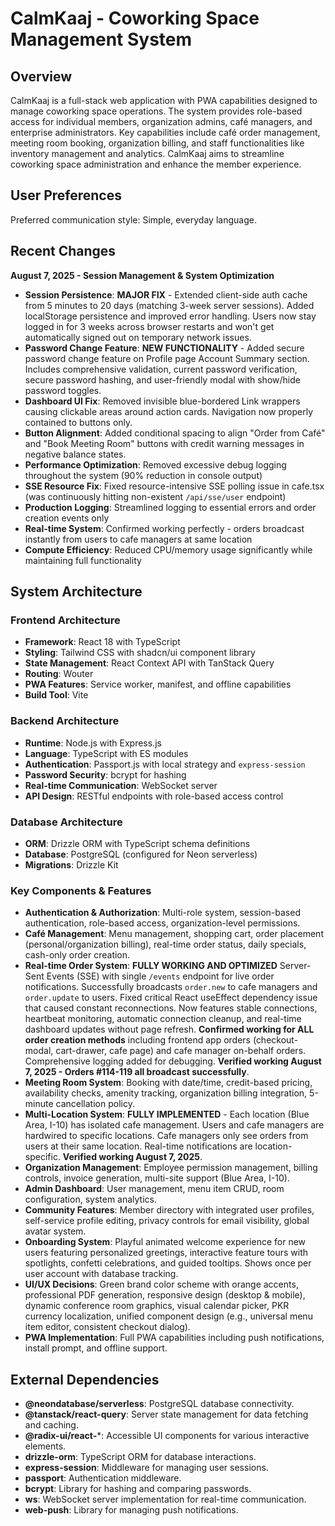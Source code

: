 # CalmKaaj - Coworking Space Management System

## Overview

CalmKaaj is a full-stack web application with PWA capabilities designed to manage coworking space operations. The system provides role-based access for individual members, organization admins, café managers, and enterprise administrators. Key capabilities include café order management, meeting room booking, organization billing, and staff functionalities like inventory management and analytics. CalmKaaj aims to streamline coworking space administration and enhance the member experience.

## User Preferences

Preferred communication style: Simple, everyday language.

## Recent Changes

**August 7, 2025 - Session Management & System Optimization**
- **Session Persistence**: **MAJOR FIX** - Extended client-side auth cache from 5 minutes to 20 days (matching 3-week server sessions). Added localStorage persistence and improved error handling. Users now stay logged in for 3 weeks across browser restarts and won't get automatically signed out on temporary network issues.
- **Password Change Feature**: **NEW FUNCTIONALITY** - Added secure password change feature on Profile page Account Summary section. Includes comprehensive validation, current password verification, secure password hashing, and user-friendly modal with show/hide password toggles.
- **Dashboard UI Fix**: Removed invisible blue-bordered Link wrappers causing clickable areas around action cards. Navigation now properly contained to buttons only.
- **Button Alignment**: Added conditional spacing to align "Order from Café" and "Book Meeting Room" buttons with credit warning messages in negative balance states.
- **Performance Optimization**: Removed excessive debug logging throughout the system (90% reduction in console output)
- **SSE Resource Fix**: Fixed resource-intensive SSE polling issue in cafe.tsx (was continuously hitting non-existent `/api/sse/user` endpoint)
- **Production Logging**: Streamlined logging to essential errors and order creation events only
- **Real-time System**: Confirmed working perfectly - orders broadcast instantly from users to cafe managers at same location
- **Compute Efficiency**: Reduced CPU/memory usage significantly while maintaining full functionality

## System Architecture

### Frontend Architecture
- **Framework**: React 18 with TypeScript
- **Styling**: Tailwind CSS with shadcn/ui component library
- **State Management**: React Context API with TanStack Query
- **Routing**: Wouter
- **PWA Features**: Service worker, manifest, and offline capabilities
- **Build Tool**: Vite

### Backend Architecture
- **Runtime**: Node.js with Express.js
- **Language**: TypeScript with ES modules
- **Authentication**: Passport.js with local strategy and `express-session`
- **Password Security**: bcrypt for hashing
- **Real-time Communication**: WebSocket server
- **API Design**: RESTful endpoints with role-based access control

### Database Architecture
- **ORM**: Drizzle ORM with TypeScript schema definitions
- **Database**: PostgreSQL (configured for Neon serverless)
- **Migrations**: Drizzle Kit

### Key Components & Features
- **Authentication & Authorization**: Multi-role system, session-based authentication, role-based access, organization-level permissions.
- **Café Management**: Menu management, shopping cart, order placement (personal/organization billing), real-time order status, daily specials, cash-only order creation.
- **Real-time Order System**: **FULLY WORKING AND OPTIMIZED** Server-Sent Events (SSE) with single `/events` endpoint for live order notifications. Successfully broadcasts `order.new` to cafe managers and `order.update` to users. Fixed critical React useEffect dependency issue that caused constant reconnections. Now features stable connections, heartbeat monitoring, automatic connection cleanup, and real-time dashboard updates without page refresh. **Confirmed working for ALL order creation methods** including frontend app orders (checkout-modal, cart-drawer, cafe page) and cafe manager on-behalf orders. Comprehensive logging added for debugging. **Verified working August 7, 2025 - Orders #114-119 all broadcast successfully**.
- **Meeting Room System**: Booking with date/time, credit-based pricing, availability checks, amenity tracking, organization billing integration, 5-minute cancellation policy.
- **Multi-Location System**: **FULLY IMPLEMENTED** - Each location (Blue Area, I-10) has isolated cafe management. Users and cafe managers are hardwired to specific locations. Cafe managers only see orders from users at their same location. Real-time notifications are location-specific. **Verified working August 7, 2025**.
- **Organization Management**: Employee permission management, billing controls, invoice generation, multi-site support (Blue Area, I-10).
- **Admin Dashboard**: User management, menu item CRUD, room configuration, system analytics.
- **Community Features**: Member directory with integrated user profiles, self-service profile editing, privacy controls for email visibility, global avatar system.
- **Onboarding System**: Playful animated welcome experience for new users featuring personalized greetings, interactive feature tours with spotlights, confetti celebrations, and guided tooltips. Shows once per user account with database tracking.
- **UI/UX Decisions**: Green brand color scheme with orange accents, professional PDF generation, responsive design (desktop & mobile), dynamic conference room graphics, visual calendar picker, PKR currency localization, unified component design (e.g., universal menu item editor, consistent checkout dialog).
- **PWA Implementation**: Full PWA capabilities including push notifications, install prompt, and offline support.

## External Dependencies

- **@neondatabase/serverless**: PostgreSQL database connectivity.
- **@tanstack/react-query**: Server state management for data fetching and caching.
- **@radix-ui/react-***: Accessible UI components for various interactive elements.
- **drizzle-orm**: TypeScript ORM for database interactions.
- **express-session**: Middleware for managing user sessions.
- **passport**: Authentication middleware.
- **bcrypt**: Library for hashing and comparing passwords.
- **ws**: WebSocket server implementation for real-time communication.
- **web-push**: Library for managing push notifications.